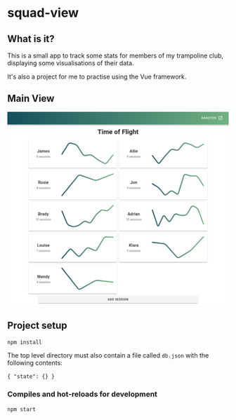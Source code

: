 # squad-view

## What is it?

This is a small app to track some stats for members of my trampoline club, displaying some visualisations of their data.

It's also a project for me to practise using the Vue framework.

## Main View
![Time of flight view](/rmi/tof.png)

## Project setup
```
npm install
```
The top level directory must also contain a file called `db.json` with the following contents:
```
{ "state": {} }
```

### Compiles and hot-reloads for development
```
npm start
```


